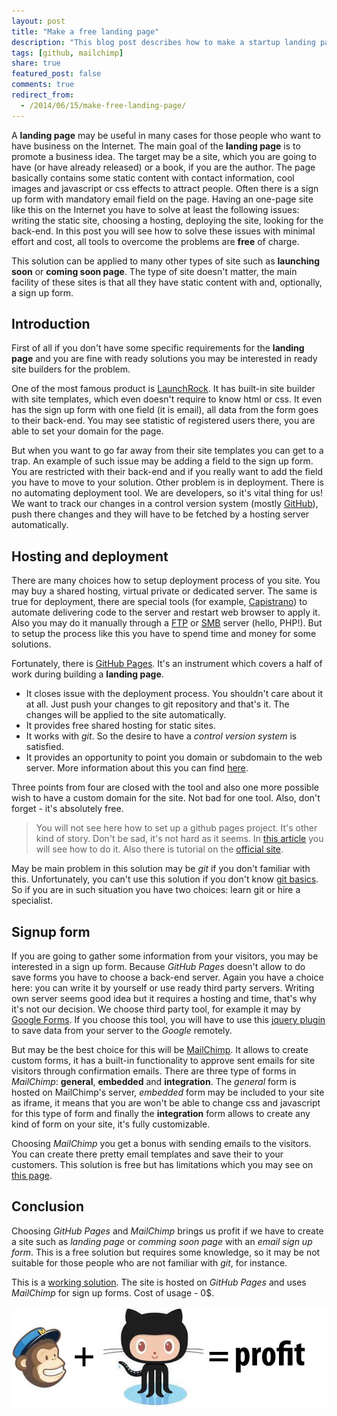 ```yaml
---
layout: post
title: "Make a free landing page"
description: "This blog post describes how to make a startup landing page with minimum effort. All described tools to make the landing page are free. And as a special bonus you will see how to add a sign up form to the landing page to collect visitors' emails."
tags: [github, mailchimp]
share: true
featured_post: false
comments: true
redirect_from:
  - /2014/06/15/make-free-landing-page/
---
```



A **landing page** may be useful in many cases for those people who want to have business on the Internet. The main goal of the **landing page** is to promote a business idea. The target may be a site, which you are going to have (or have already released) or a book, if you are the author. The page basically contains some static content with contact information, cool images and javascript or css effects to attract people. Often there is a sign up form with mandatory email field on the page. Having an one-page site like this on the Internet you have to solve at least the following issues: writing the static site, choosing a hosting, deploying the site, looking for the back-end. In this post you will see how to solve these issues with minimal effort and cost, all tools to overcome the problems are **free** of charge.

This solution can be applied to many other types of site such as **launching soon** or **coming soon page**. The type of site doesn't matter, the main facility of these sites is that all they have static content with and, optionally, a sign up form.

## Introduction

First of all if you don't have some specific requirements for the **landing page** and you are fine with ready solutions you may be interested in ready site builders for the problem.

One of the most famous product is [LaunchRock](http://launchrock.co). It has built-in site builder with site templates, which even doesn't require to know html or css. It even has the sign up form with one field (it is email), all data from the form goes to their back-end. You may see statistic of registered users there, you are able to set your domain for the page.

But when you want to go far away from their site templates you can get to a trap. An example of such issue may be adding a field to the sign up form. You are restricted with their back-end and if you really want to add the field you have to move to your solution. Other problem is in deployment. There is no automating deployment tool. We are developers, so it's vital thing for us! We want to track our changes in a control version system (mostly [GitHub](https://github.com/)), push there changes and they will have to be fetched by a hosting server automatically.

## Hosting and deployment

There are many choices how to setup deployment process of you site. You may buy a shared hosting, virtual private or dedicated server. The same is true for deployment, there are special tools (for example, [Capistrano](https://github.com/capistrano/capistrano)) to automate delivering code to the server and restart web browser to apply it. Also you may do it manually through a [FTP](http://ru.wikipedia.org/wiki/FTP) or [SMB](http://en.wikipedia.org/wiki/Server_Message_Block) server (hello, PHP!). But to setup the process like this you have to spend time and money for some solutions.

Fortunately, there is [GitHub Pages](https://pages.github.com). It's an instrument which covers a half of work during building a **landing page**.

* It closes issue with the deployment process. You shouldn't care about it at all. Just push your changes to git repository and that's it. The changes will be applied to the site automatically.
* It provides free shared hosting for static sites.
* It works with *git*. So the desire to have a *control version system* is satisfied.
* It provides an opportunity to point you domain or subdomain to the web server. More information about this you can find [here](https://help.github.com/articles/setting-up-a-custom-domain-with-github-pages).

Three points from four are closed with the tool and also one more possible wish to have a custom domain for the site. Not bad for one tool. Also, don't forget - it's absolutely free.

> You will not see here how to set up a github pages project. It's other kind of story. Don't be sad, it's not hard as it seems. In [this article](/2012/07/19/jekyll-feature-blog-engine/) you will see how to do it. Also there is tutorial on the [official site](https://pages.github.com/).

May be main problem in this solution may be *git* if you don't familiar with this. Unfortunately, you can't use this solution if you don't know [git basics](http://git-scm.com/book). So if you are in such situation you have two choices: learn git or hire a specialist.

## Signup form

If you are going to gather some information from your visitors, you may be interested in a sign up form. Because *GitHub Pages* doesn't allow to do save forms you have to choose a back-end server. Again you have a choice here: you can write it by yourself or use ready third party servers. Writing own server seems good idea but it requires a hosting and time, that's why it's not our decision. We choose third party tool, for example it may by [Google Forms](http://www.google.com/google-d-s/createforms.html). If you choose this tool, you will have to use this [jquery plugin](https://github.com/kctess5/jqGoogleForms) to save data from your server to the *Google* remotely.

But may be the best choice for this will be [MailChimp](http://mailchimp.com). It allows to create custom forms, it has a built-in functionality to approve sent emails for site visitors through confirmation emails. There are three type of forms in *MailChimp*: **general**, **embedded** and **integration**. The *general* form is hosted on MailChimp's server, *embedded* form may be included to your site as iframe, it means that you are won't be able to change css and javascript for this type of form and finally the **integration** form allows to create any kind of form on your site, it's fully customizable.

Choosing *MailChimp* you get a bonus with sending emails to the visitors. You can create there pretty email templates and save their to your customers. This solution is free but has limitations which you may see on [this page](http://mailchimp.com/pricing).


## Conclusion

Choosing *GitHub Pages* and *MailChimp* brings us profit if we have to create a site such as *landing page* or *comming soon page* with an *email sign up form*. This is a free solution but requires some knowledge, so it may be not suitable for those people who are not familiar with *git*, for instance.

This is a [working solution](http://introduction.mezuka.com/). The site is hosted on *GitHub Pages* and uses *MailChimp* for sign up forms. Cost of usage - 0$.

![GitHub pages + MailChimp = landing page](/images/gh_mailchimp.jpg)
